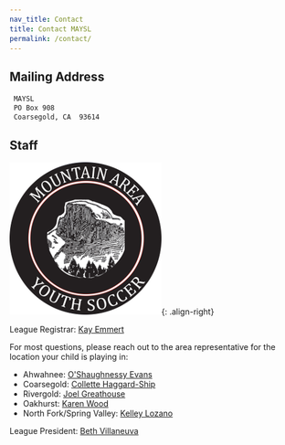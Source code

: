 ```yaml
---
nav_title: Contact
title: Contact MAYSL
permalink: /contact/
---
```


## Mailing Address

     MAYSL
     PO Box 908
     Coarsegold, CA  93614

## Staff

![image-right](/files/maysl-logo.png){: .align-right}

League Registrar: [Kay Emmert](mailto:kayemmert@yahoo.com)

For most questions, please reach out to the area representative
for the location your child is playing in:

* Ahwahnee: [O'Shaughnessy Evans](mailto:shaug-maysl@wumpus.org)
* Coarsegold: [Collette Haggard-Ship](mailto:martacollette@gmail.com)
* Rivergold: [Joel Greathouse](mailto:joelgreathouse@gmail.com)
* Oakhurst: [Karen Wood](mailto:karenjwood55@gmail.com)
* North Fork/Spring Valley: [Kelley Lozano](mailto:kelleyswright@gmail.com)

League President: [Beth Villaneuva](mailto:weespotoftea@gmail.com)

